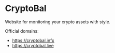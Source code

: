 # CryptoBal
Website for monitoring your crypto assets with style.

Official domains:
- https://cryptobal.info
- https://cryptobal.live
